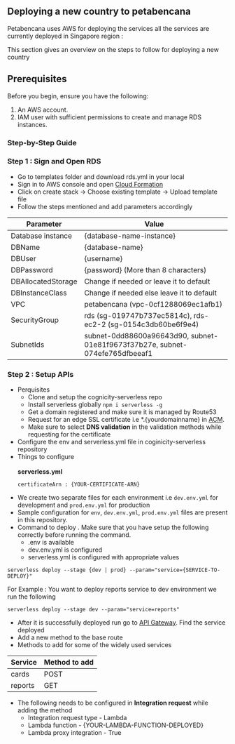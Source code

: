 ## Deploying a new country to petabencana

Petabencana uses AWS for deploying the services all the services are currently deployed in Singapore region : 

This section gives an overview on the steps to follow for deploying a new country

## Prerequisites
Before you begin, ensure you have the following:
1. An AWS account.
2. IAM user with sufficient permissions to create and manage RDS instances.


### Step-by-Step Guide
### Step 1 : Sign and Open RDS
- Go to templates folder and download rds.yml in your local
- Sign in to AWS console and open [Cloud  Formation](https://ap-southeast-1.console.aws.amazon.com/cloudformation/home?region=ap-southeast-1#/stacks?filteringText=&filteringStatus=active&viewNested=true) 
- Click on create stack -> Choose existing template -> Upload template file
- Follow the steps mentioned and add parameters accordingly
  
| Parameter           | Value                                            |
|---------------------|--------------------------------------------------|
| Database instance   | {database-name-instance}                         |
| DBName              | {database-name}                                  |
| DBUser              | {username}                                       |
| DBPassword          | {password} (More than 8 characters)              |
| DBAllocatedStorage  | Change if needed or leave it to default          |
| DBInstanceClass     | Change if needed else leave it to default        |
| VPC                 | petabencana (vpc-0cf1288069ec1afb1)              |
| SecurityGroup       | rds (sg-019747b737ec5814c), rds-ec2-2 (sg-0154c3db60be6f9e4) |
| SubnetIds           | subnet-0dd88600a96643d90, subnet-01e81f9673f37b27e, subnet-074efe765dfbeeaf1 |


### Step 2 : Setup APIs
- Perquisites
  - Clone and setup the cognicity-serverless repo
  - Install serverless globally
    `npm i serverless -g`
  - Get a domain registered and make sure it is managed by Route53 
  - Request for an edge SSL certificate i.e *.{yourdomainname} in [ACM](https://us-east-1.console.aws.amazon.com/acm/home?region=us-east-1#/certificates/list).
  - Make sure to select **DNS validation** in the validation methods while requesting for the certificate
- Configure the env and serverless.yml file in coginicity-serverless repository
- Things to configure <br/><br/>
**serverless.yml**
    ```
    certificateArn : {YOUR-CERTIFICATE-ARN}
    ```
- We create two separate files for each environment i.e `dev.env.yml` for development and `prod.env.yml` for production
- Sample configuration for `env`, `dev.env.yml`, `prod.env.yml` files are present in this repository.
- Command to deploy . Make sure that you have setup the following correctly before running the command.
    - .env is available
    - dev.env.yml is configured
    - serverless.yml is configured with appropriate values

```
serverless deploy --stage {dev | prod} --param="service={SERVICE-TO-DEPLOY}"
```

For Example : You want to deploy reports service to dev environment we run the following

```
serverless deploy --stage dev --param="service=reports"
```
- After it is successfully deployed run go to [API Gateway](https://ap-southeast-1.console.aws.amazon.com/apigateway/main/apis?region=ap-southeast-1). Find the service deployed
- Add a new method to the base route
- Methods to add for some of the widely used services
  
| Service           | Method to add                                      |
|---------------------|--------------------------------------------------|
| cards   | POST           |
| reports              | GET                                 |

- The following needs to be configured in **Integration request** while adding the method 
    - Integration request type - Lambda
    - Lambda function - {YOUR-LAMBDA-FUNCTION-DEPLOYED}
    - Lambda proxy integration - True
